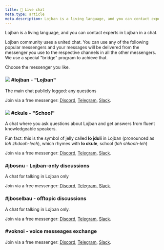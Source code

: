 ```yaml
---
title: 💬 Live chat
meta.type: article
meta.description: Lojban is a living language, and you can contact experts in Lojban in a chat.
---
```


Lojban is a living language, and you can contact experts in Lojban in a chat.

Lojban community uses a united chat. You can use any of the following popular messengers and your messages will be delivered from the messenger you use to the respective channels in all the other messengers. We use a special "bridge" program to achieve that.

Choose the messenger you like.

### ![](https://github.com/La-Lojban/suho-pixra-pe-la-jbotcan/blob/master/logo-24.png?raw=true) #lojban - "Lojban"

The main chat publicly logged: any questions

Join via a free messenger: [Discord](https://discord.gg/BVm4EYR), [Telegram](https://t.me/lojban), [Slack](https://join.slack.com/t/lojban/shared_invite/zt-k3s96tvq-4mtkvG0ZlW2rFIwTPb4rIg).

### ![](https://github.com/La-Lojban/suho-pixra-pe-la-jbotcan/blob/master/jduli-24.png?raw=true) #ckule - "School"

A chat where you ask questions about Lojban and get answers from fluent knowledgeable speakers.

Fun fact: this is the symbol of jelly called **lo jduli** in Lojban (pronounced as *loh zhdooh-leeh*), which rhymes with **lo ckule**, school (*loh shkooh-leh*)

Join via a free messenger: [Discord](https://discord.gg/BVm4EYR), [Telegram](https://t.me/lojban), [Slack](https://join.slack.com/t/lojban/shared_invite/zt-k3s96tvq-4mtkvG0ZlW2rFIwTPb4rIg).

### #jbosnu - Lojban-only discussions

A chat for talking in Lojban only

Join via a free messenger: [Discord](https://discord.gg/BVm4EYR), [Telegram](https://t.me/lojban), [Slack](https://join.slack.com/t/lojban/shared_invite/zt-k3s96tvq-4mtkvG0ZlW2rFIwTPb4rIg).

### #jboselbau - offtopic discussions

A chat for talking in Lojban only.

Join via a free messenger: [Discord](https://discord.gg/BVm4EYR), [Telegram](https://telegram.me/lojban), [Slack](https://join.slack.com/t/lojban/shared_invite/zt-k3s96tvq-4mtkvG0ZlW2rFIwTPb4rIg).

### #voknoi - voice messeages exchange

Join via a free messenger: [Discord](https://discord.gg/BVm4EYR), [Telegram](https://t.me/lojban), [Slack](https://join.slack.com/t/lojban/shared_invite/zt-k3s96tvq-4mtkvG0ZlW2rFIwTPb4rIg).

<!-- ## Matrix network (Riot messenger and others)

* [lojban](https://matrix.to/#/#freenode_#lojban:matrix.org) - the main group publicly logged: any questions
* [ckule](https://matrix.to/#/#freenode_#ckule:matrix.org) - "school", mostly for questions from you as a beginner. It may also be used by active members when "lojban" channel becomes too active.
* [jbosnu](https://matrix.to/#/#freenode_#jbosnu:matrix.org) - a group for talking in Lojban only
* [jboselbau](https://matrix.to/#/#freenode_##jboselbau:matrix.org) - a group for discussions not necessarily related to Lojban. -->
